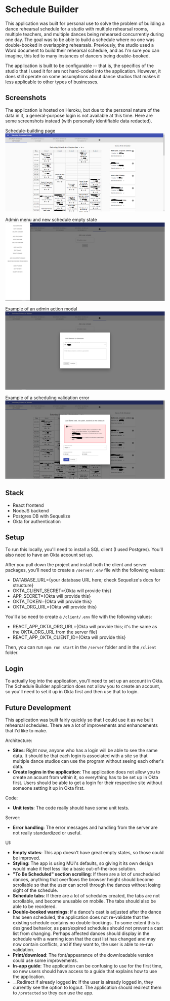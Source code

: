 # Schedule Builder

This application was built for personal use to solve the problem of building a dance rehearsal schedule for a studio with multiple rehearsal rooms, multiple teachers, and multiple dances being rehearsed concurrently during one day. The goal was to be able to build a schedule where no one was double-booked in overlapping rehearsals. Previously, the studio used a Word document to build their rehearsal schedule, and as I'm sure you can imagine, this led to many instances of dancers being double-booked.

The application is built to be configurable -- that is, the specifics of the studio that I used it for are not hard-coded into the application. However, it does still operate on some assumptions about dance studios that makes it less applicable to other types of businesses.

## Screenshots
The application is hosted on Heroku, but due to the personal nature of the data in it, a general-purpose login is not available at this time. Here are some screenshots instead (with personally identifiable data redacted).

Schedule-building page
![Schedule-building page](./readme_images/Schedule-Builder.PNG)

Admin menu and new schedule empty state
![Admin menu and new schedule empty state](./readme_images/Schedule-Builder-1.PNG)

Example of an admin action modal
![Example of an admin action modal](./readme_images/Schedule-Builder-2.PNG)

Example of a scheduling validation error
![Example of a scheduling validation error](./readme_images/Schedule-Builder-3.PNG)

## Stack
* React frontend
* NodeJS backend
* Postgres DB with Sequelize
* Okta for authentication

## Setup
To run this locally, you'll need to install a SQL client (I used Postgres). You'll also need to have an Okta account set up. 

After you pull down the project and install both the client and server packages, you'll need to create a `/server/.env` file with the following values:
* DATABASE_URL={your database URL here; check Sequelize's docs for structure}
* OKTA_CLIENT_SECRET={Okta will provide this}
* APP_SECRET={Okta will provide this}
* OKTA_TOKEN={Okta will provide this}
* OKTA_ORG_URL={Okta will provide this}

You'll also need to create a `/client/.env` file with the following values:
* REACT_APP_OKTA_ORG_URL={Okta will provide this; it's the same as the OKTA_ORG_URL from the server file}
* REACT_APP_OKTA_CLIENT_ID={Okta will provide this}

Then, you can run `npm run start` in the `/server` folder and in the `/client` folder. 

## Login
To actually log into the application, you'll need to set up an account in Okta. The Schedule Builder application does not allow you to create an account, so you'll need to set it up in Okta first and then use that to login.

## Future Development
This application was built fairly quickly so that I could use it as we built rehearsal schedules. There are a lot of improvements and enhancements that I'd like to make.

Architecture:
* __Sites__: Right now, anyone who has a login will be able to see the same data. It should be that each login is associated with a site so that multiple dance studios can use the program without seeing each other's data.
* __Create logins in the application__: The application does not allow you to create an acount from within it, so everything has to be set up in Okta first. Users should be able to get a login for their respective site without someone setting it up in Okta first.

Code:
* __Unit tests__: The code really should have some unit tests.

Server:
* __Error handling__: The error messages and handling from the server are not really standardized or useful.

UI:
* __Empty states__: This app doesn't have great empty states, so those could be improved.
* __Styling__: The app is using MUI's defaults, so giving it its own design would make it feel less like a basic out-of-the-box solution.
* __"To Be Scheduled" section scrolling__: If there are a lot of unscheduled dances, anything that overflows the browser height should become scrollable so that the user can scroll through the dances without losing sight of the schedule.
* __Schedule tabs__: If there are a lot of schedules created, the tabs are not scrollable, and become unusable on mobile. The tabs should also be able to be reordered.
* __Double-booked warnings__: If a dance's cast is adjusted after the dance has been scheduled, the application does not re-validate that the existing schedule contains no double-bookings. To some extent this is designed behavior, as past/expired schedules should not prevent a cast list from changing. Perhaps affected dances should display in the schedule with a warning icon that the cast list has changed and may now contain conflicts, and if they want to, the user is able to re-run validation.
* __Print/download__: The font/appearance of the downloadable version could use some improvements.
* __In-app guide__: The application can be confusing to use for the first time, so new users should have access to a guide that explains how to use the application.
* __Redirect if already logged __in__: If the user is already logged in, they currently see the option to logout. The application should redirect them to `/protected` so they can use the app.